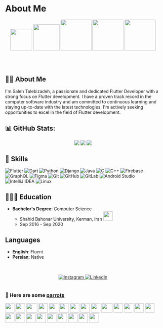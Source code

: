 # About Me



<p align="center">
  <img src="https://github.com/mahdidahouei/mahdidahouei/assets/58371632/69870ff3-aee2-4f00-9422-d4bb4da5cf76" width="70">
  <img src="https://upload.wikimedia.org/wikipedia/commons/thumb/c/c6/Dart_logo.png/600px-Dart_logo.png?20220718193800" width="85">
  <img src="https://i.giphy.com/media/KzJkzjggfGN5Py6nkT/200.webp" width="100">  
  <img src="https://i.giphy.com/media/IdyAQJVN2kVPNUrojM/200.webp" width="100">
  <img src="https://cultofthepartyparrot.com/parrots/hd/laptop_parrot.gif" width="100" height="100"/>
</p>

<br>
<br>

## 🧑🏻 About Me
I'm Saleh Talebizadeh, a passionate and dedicated Flutter Developer with a strong focus on Flutter development. I have a proven track record in the computer software industry and am committed to continuous learning and staying up-to-date with the latest technologies. I'm actively seeking opportunities to excel in the field of Flutter development.

<!-- ```psst👀, did you know I love coffee? You can consider donation if you love coffee too.```

Tron/USDT(trc20): ```TACT68nhFLjeGSh6z1Yw9BDbRfKTs4EDJb```

BTC: ```bc1qxl437ktmwpmsyca4qze5f4l6xka0mlrn2xakw6``` -->


## 📊 GitHub Stats:
<p align="center">
  <img src="https://github-readme-stats.vercel.app/api/top-langs/?username=SalehTZ&langs_count=9&layout=compact&theme=dark">
  <img src="https://github-readme-stats.vercel.app/api?username=salehtz&theme=dark&hide_border=false&include_all_commits=true&count_private=true">
  <img src="https://github-readme-streak-stats.herokuapp.com/?user=salehtz&theme=dark&hide_border=false">
</p>

## 🔮 Skills
![Flutter](https://img.shields.io/badge/Flutter-%230175C2.svg?style=flat&logo=flutter&logoColor=FFFFFF)
![Dart](https://img.shields.io/badge/Dart-%230175C2.svg?style=flat&logo=dart&logoColor=FFFFFF)
![Python](https://img.shields.io/badge/python-3670A0?style=flat&logo=python&logoColor=ffdd54)
![Django](https://img.shields.io/badge/django-%23092E20.svg?style=flat&logo=django&logoColor=white)
![Java](https://img.shields.io/badge/java-%23ED8B00.svg?style=flat&logo=openjdk&logoColor=white) 
![C](https://img.shields.io/badge/c-%2300599C.svg?style=flat&logo=c&logoColor=white)
![C++](https://img.shields.io/badge/c++-%2300599C.svg?style=flat&logo=c%2B%2B&logoColor=white)
![Firebase](https://img.shields.io/badge/-Firebase-FFCA28?style=flat&logo=firebase&logoColor=222222)
![GraphQL](https://img.shields.io/badge/-GraphQL-E10098?style=flat&logo=graphql&logoColor=FFFFFF)
![Figma](https://img.shields.io/badge/-Figma-000000?style=flat&logo=Figma&logoColor=FFFFFF)
![Git](https://img.shields.io/badge/-Git-F05032?style=flat&logo=git&logoColor=FFFFFF)
![GitHub](https://img.shields.io/badge/-GitHub-181717?style=flat&logo=github&logoColor=FFFFFF)
![GitLab](https://img.shields.io/badge/-GitLab-222222?style=flat&logo=GitLab&logoColor=FCC624)
![Android Studio](https://img.shields.io/badge/-AndroidStudio-3DDC84?style=flat&logo=android-studio&logoColor=FFFFFF)
![IntelliJ IDEA](https://img.shields.io/badge/-IntelliJIDEA-000000?style=flat&logo=intellij-idea&logoColor=FFFFFF)
![Linux](https://img.shields.io/badge/-Linux-FCC624?style=flat&logo=linux&logoColor=222222)

## 🧑🏻‍🎓 Education
- **Bachelor's Degree**: Computer Science
  - Shahid Bahonar University, Kerman, Iran <img src="https://cultofthepartyparrot.com/flags/hd/iranparrot.gif" width="30" height="30"/>
  - Sep 2016 - Sep 2020

## Languages
- **English**: Fluent
- **Persian**: Native

</br>
</br>

<div align="center">
  <a href="http://www.instagram.com/mr_tz.dev/">
    <img alt="Instagram" src="https://img.shields.io/badge/instagram-ea4456.svg?&style=for-the-badge&logo=instagram&logoColor=white" />
  </a>
  <a href="https://www.linkedin.com/in/salehtz/">
    <img alt="LinkedIn" src="https://img.shields.io/badge/-LinkedIn-0A66C2?style=for-the-badge&logo=linkedin&logoColor=white" />
  </a>
</div>


<br>

### 🦜 Here are some [parrots](https://cultofthepartyparrot.com)

<div>
    <img src="https://cultofthepartyparrot.com/parrots/hd/githubparrot.gif" width="30" height="30"/>
    <img src="https://cultofthepartyparrot.com/flags/hd/iranparrot.gif" width="30" height="30"/>
    <img src="https://cultofthepartyparrot.com/parrots/asyncparrot.gif" width="36" height="30"/>
    <img src="https://cultofthepartyparrot.com/parrots/hd/60fpsparrot.gif" width="30" height="30"/>
    <img src="https://cultofthepartyparrot.com/parrots/hd/jumpingparrot.gif" width="30" height="30"/>
    <img src="https://cultofthepartyparrot.com/parrots/hd/opensourceparrot.gif" width="30" height="30"/>
    <img src="https://cultofthepartyparrot.com/parrots/hd/dealwithitnowparrot.gif" width="30" height="30"/>
    <img src="https://cultofthepartyparrot.com/parrots/hd/hypnoparrotlight.gif" width="30" height="30"/>
    <img src="https://cultofthepartyparrot.com/parrots/databaseparrot.gif" width="30" height="30"/>
    <img src="https://cultofthepartyparrot.com/parrots/fixparrot.gif" width="36" height="30"/>
    <img src="https://cultofthepartyparrot.com/parrots/hd/laptop_parrot.gif" width="30" height="30"/>
    <img src="https://cultofthepartyparrot.com/parrots/hd/spinningparrot.gif" width="30" height="30"/>
    <img src="https://cultofthepartyparrot.com/parrots/hd/levitationparrot.gif" width="30" height="30"/>
    <img src="https://cultofthepartyparrot.com/parrots/hd/meldparrot.gif" width="30" height="30"/>
    <img src="https://cultofthepartyparrot.com/parrots/slomoparrot.gif" width="30" height="30"/>
    <img src="https://cultofthepartyparrot.com/parrots/hd/moonwalkingparrot.gif" width="30" height="30"/>
    <img src="https://cultofthepartyparrot.com/parrots/hd/stableparrot.gif" width="30" height="30"/>
    <img src="https://cultofthepartyparrot.com/parrots/hd/scienceparrot.gif" width="30" height="30"/>
    <img src="https://cultofthepartyparrot.com/parrots/hd/pirateparrot.gif" width="30" height="30"/>
    <img src="https://cultofthepartyparrot.com/parrots/hd/footballparrot.gif" width="30" height="30"/>
    <img src="https://cultofthepartyparrot.com/parrots/hd/illuminatiparrot.gif" width="30" height="30"/>
    <img src="https://cultofthepartyparrot.com/parrots/hd/hypnoparrotdark.gif" width="30" height="30"/>
    <img src="https://cultofthepartyparrot.com/parrots/hd/mustacheparrot.gif" width="30" height="30"/>
</div>

<!--
### 😂 Random Dev Meme
<img src='https://memer-new.vercel.app/' style="height: 400px;"/>
 -->

